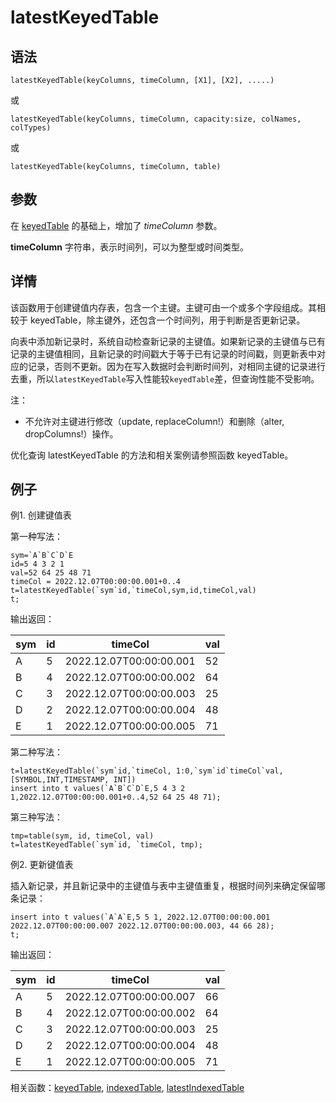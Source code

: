 # latestKeyedTable

## 语法

`latestKeyedTable(keyColumns, timeColumn, [X1], [X2], .....)`

或

`latestKeyedTable(keyColumns, timeColumn, capacity:size, colNames,
colTypes)`

或

`latestKeyedTable(keyColumns, timeColumn, table)`

## 参数

在 [keyedTable](../k/keyedTable.html) 的基础上，增加了
*timeColumn* 参数。

**timeColumn** 字符串，表示时间列，可以为整型或时间类型。

## 详情

该函数用于创建键值内存表，包含一个主键。主键可由一个或多个字段组成。其相较于 keyedTable，除主键外，还包含一个时间列，用于判断是否更新记录。

向表中添加新记录时，系统自动检查新记录的主键值。如果新记录的主键值与已有记录的主键值相同，且新记录的时间戳大于等于已有记录的时间戳，则更新表中对应的记录，否则不更新。因为在写入数据时会判断时间列，对相同主键的记录进行去重，所以`latestKeyedTable`写入性能较`keyedTable`差，但查询性能不受影响。

注：

* 不允许对主键进行修改（update, replaceColumn!）和删除（alter,
  dropColumns!）操作。

优化查询 latestKeyedTable 的方法和相关案例请参照函数 keyedTable。

## 例子

例1. 创建键值表

第一种写法：

```
sym=`A`B`C`D`E
id=5 4 3 2 1
val=52 64 25 48 71
timeCol = 2022.12.07T00:00:00.001+0..4
t=latestKeyedTable(`sym`id,`timeCol,sym,id,timeCol,val)
t;
```

输出返回：

| sym | id | timeCol | val |
| --- | --- | --- | --- |
| A | 5 | 2022.12.07T00:00:00.001 | 52 |
| B | 4 | 2022.12.07T00:00:00.002 | 64 |
| C | 3 | 2022.12.07T00:00:00.003 | 25 |
| D | 2 | 2022.12.07T00:00:00.004 | 48 |
| E | 1 | 2022.12.07T00:00:00.005 | 71 |

第二种写法：

```
t=latestKeyedTable(`sym`id,`timeCol, 1:0,`sym`id`timeCol`val,[SYMBOL,INT,TIMESTAMP, INT])
insert into t values(`A`B`C`D`E,5 4 3 2 1,2022.12.07T00:00:00.001+0..4,52 64 25 48 71);
```

第三种写法：

```
tmp=table(sym, id, timeCol, val)
t=latestKeyedTable(`sym`id, `timeCol, tmp);
```

例2. 更新键值表

插入新记录，并且新记录中的主键值与表中主键值重复，根据时间列来确定保留哪条记录：

```
insert into t values(`A`A`E,5 5 1, 2022.12.07T00:00:00.001 2022.12.07T00:00:00.007 2022.12.07T00:00:00.003, 44 66 28);
t;
```

输出返回：

| sym | id | timeCol | val |
| --- | --- | --- | --- |
| A | 5 | 2022.12.07T00:00:00.007 | 66 |
| B | 4 | 2022.12.07T00:00:00.002 | 64 |
| C | 3 | 2022.12.07T00:00:00.003 | 25 |
| D | 2 | 2022.12.07T00:00:00.004 | 48 |
| E | 1 | 2022.12.07T00:00:00.005 | 71 |

相关函数：[keyedTable](../k/keyedTable.html), [indexedTable](../i/indexedTable.html), [latestIndexedTable](latestIndexedTable.html)

